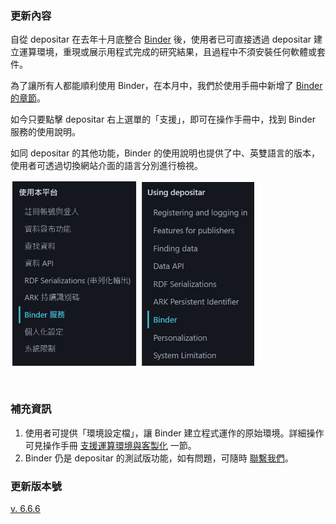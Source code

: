 ### 更新內容
自從 depositar 在去年十月底整合 [Binder](https://binder.depositar.io/) 後，使用者已可直接透過 depositar 建立運算環境，重現或展示用程式完成的研究結果，且過程中不須安裝任何軟體或套件。

為了讓所有人都能順利使用 Binder，在本月中，我們於使用手冊中新增了 [Binder 的章節](https://docs.depositar.io/zh-tw/6.6.6/user-guide/binder.html#)。

如今只要點擊 depositar 右上選單的「支援」，即可在操作手冊中，找到 Binder 服務的使用說明。

如同 depositar 的其他功能，Binder 的使用說明也提供了中、英雙語言的版本，使用者可透過切換網站介面的語言分別進行檢視。

<div class="row" style="margin-bottom:50px;">
  <div class="col-8"> <img src="/assets/img/news/2024-05-24_Binder-menu.jpg" alt="binder-zh" height="300px">
<img src="/assets/img/news/2024-05-24_Binder-menu-en.jpg" alt="binder-en" height="300px"></div>       
</div>


### 補充資訊
1. 使用者可提供「環境設定檔」，讓 Binder 建立程式運作的原始環境。詳細操作可見操作手冊 [支援運算環境與客製化](https://docs.depositar.io/zh-tw/6.6.6/user-guide/binder.html#id6) 一節。
2. Binder 仍是 depositar 的測試版功能，如有問題，可隨時 [聯繫我們](mailto:data.contact@depositar.io)。

### 更新版本號
[v. 6.6.6](https://docs.depositar.io/en/stable/changelog.html)
